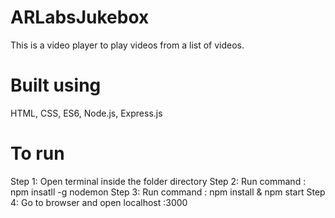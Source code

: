 # ARLabsJukebox
This is a video player to play videos from a list of videos.

# Built using
HTML, CSS, ES6, Node.js, Express.js

# To run
Step 1: Open terminal inside the folder directory
Step 2: Run command : npm insatll -g nodemon
Step 3: Run command : npm install & npm start
Step 4: Go to browser and open localhost :3000

